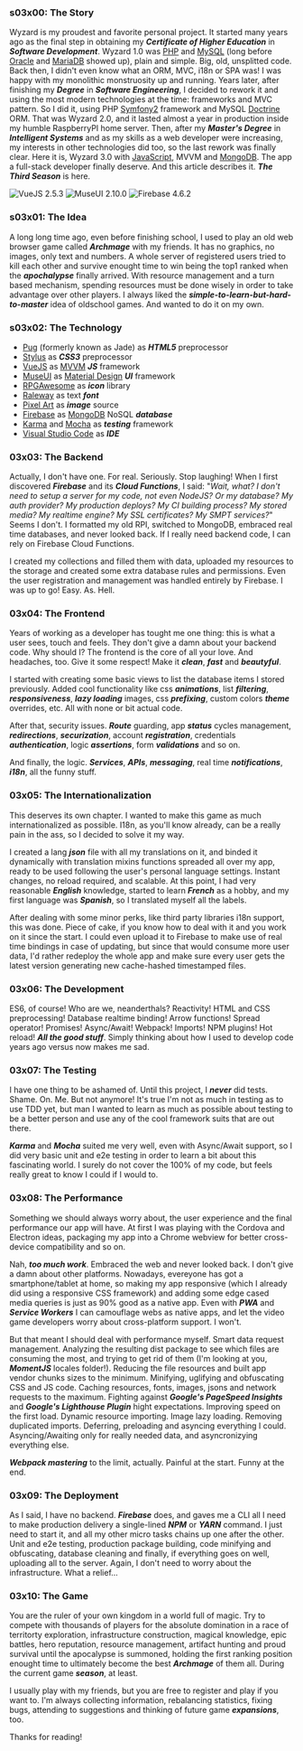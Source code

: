### s03x00: The Story

Wyzard is my proudest and favorite personal project. It started many years ago as the final step in obtaining my ***Certificate of Higher Education*** in ***Software Development***. Wyzard 1.0 was [PHP](http://www.php.net/) and [MySQL](https://www.mysql.com/) (long before [Oracle](https://www.oracle.com) and [MariaDB](https://mariadb.org/) showed up), plain and simple. Big, old, unsplitted code. Back then, I didn't even know what an ORM, MVC, i18n or SPA was! I was happy with my monolithic monstruosity up and running. Years later, after finishing my ***Degree*** in ***Software Engineering***, I decided to rework it and using the most modern technologies at the time: frameworks and MVC pattern. So I did it, using PHP [Symfony2](http://symfony.es/) framework and MySQL [Doctrine](http://www.doctrine-project.org/) ORM. That was Wyzard 2.0, and it lasted almost a year in production inside my humble RaspberryPI home server. Then, after my ***Master's Degree*** in ***Intelligent Systems*** and as my skills as a web developer were increasing, my interests in other technologies did too, so the last rework was finally clear. Here it is, Wyzard 3.0 with [JavaScript](https://www.javascript.com/), MVVM and [MongoDB](https://www.mongodb.com). The app a full-stack developer finally deserve. And this article describes it. ***The Third Season*** is here.

![VueJS 2.5.3](https://img.shields.io/badge/VueJS-2.5.3-brightgreen.svg) ![MuseUI 2.10.0](https://img.shields.io/badge/MuseUI-2.10.0-brightgreen.svg) ![Firebase 4.6.2](https://img.shields.io/badge/Firebase-4.6.2-brightgreen.svg)

### s03x01: The Idea

A long long time ago, even before finishing school, I used to play an old web browser game called ***Archmage*** with my friends. It has no graphics, no images, only text and numbers. A whole server of registered users tried to kill each other and survive enought time to win being the top1 ranked when the ***apochalypse*** finally arrived. With resource management and a turn based mechanism, spending resources must be done wisely in order to take advantage over other players. I always liked the ***simple-to-learn-but-hard-to-master*** idea of oldschool games. And wanted to do it on my own.

### s03x02: The Technology

* [Pug](https://pugjs.org) (formerly known as Jade) as ***HTML5*** preprocessor
* [Stylus](http://stylus-lang.com/) as ***CSS3*** preprocessor
* [VueJS](https://vuejs.org/) as [MVVM](https://en.wikipedia.org/wiki/Model%E2%80%93view%E2%80%93viewmodel) ***JS*** framework
* [MuseUI](http://www.muse-ui.org) as [Material Design](https://material.io) ***UI*** framework
* [RPGAwesome](https://nagoshiashumari.github.io/Rpg-Awesome/) as ***icon*** library
* [Raleway](https://fonts.google.com/specimen/Raleway) as text ***font***
* [Pixel Art](https://en.wikipedia.org/wiki/Pixel_art) as ***image*** source
* [Firebase](https://firebase.google.com) as [MongoDB](https://www.mongodb.com) NoSQL ***database***
* [Karma](https://karma-runner.github.iohttps://mochajs.org/) and [Mocha](https://mochajs.org/) as ***testing*** framework
* [Visual Studio Code](https://code.visualstudio.com/) as ***IDE***

### 03x03: The Backend

Actually, I don't have one. For real. Seriously. Stop laughing! When I first discovered ***Firebase*** and its ***Cloud Functions***, I said: "*Wait, what? I don't need to setup a server for my code, not even NodeJS? Or my database? My auth provider? My production deploys? My CI building process? My stored media? My realtime engine? My SSL certificates? My SMPT services?*" Seems I don't. I formatted my old RPI, switched to MongoDB, embraced real time databases, and never looked back. If I really need backend code, I can rely on Firebase Cloud Functions.

I created my collections and filled them with data, uploaded my resources to the storage and created some extra database rules and permissions. Even the user registration and management was handled entirely by Firebase. I was up to go! Easy. As. Hell.

### 03x04: The Frontend

Years of working as a developer has tought me one thing: this is what a user sees, touch and feels. They don't give a damn about your backend code. Why should I? The frontend is the core of all your love. And headaches, too. Give it some respect! Make it ***clean***, ***fast*** and ***beautyful***.

I started with creating some basic views to list the database items I stored previously. Added cool functionality like css ***animations***, list ***filtering***, ***responsiveness***, ***lazy loading*** images, css ***prefixing***, custom colors ***theme*** overrides, etc. All with none or bit actual code.

After that, security issues. ***Route*** guarding, app ***status*** cycles management, ***redirections***, ***securization***, account ***registration***, credentials ***authentication***, logic ***assertions***, form ***validations*** and so on.

And finally, the logic. ***Services***, ***APIs***, ***messaging***, real time ***notifications***, ***i18n***, all the funny stuff.

### 03x05: The Internationalization

This deserves its own chapter. I wanted to make this game as much internationalized as possible. I18n, as you'll know already, can be a really pain in the ass, so I decided to solve it my way.

I created a lang ***json*** file with all my translations on it, and binded it dynamically with translation mixins functions spreaded all over my app, ready to be used following the user's personal language settings. Instant changes, no reload required, and scalable. At this point, I had very reasonable ***English*** knowledge, started to learn ***French*** as a hobby, and my first language was ***Spanish***, so I translated myself all the labels.

After dealing with some minor perks, like third party libraries i18n support, this was done. Piece of cake, if you know how to deal with it and you work on it since the start. I could even upload it to Firebase to make use of real time bindings in case of updating, but since that would consume more user data, I'd rather redeploy the whole app and make sure every user gets the latest version generating new cache-hashed timestamped files.

### 03x06: The Development

ES6, of course! Who are we, neanderthals? Reactivity! HTML and CSS preprocessing! Database realtime binding! Arrow functions! Spread operator! Promises! Async/Await! Webpack! Imports! NPM plugins! Hot reload! ***All the good stuff***. Simply thinking about how I used to develop code years ago versus now makes me sad.

### 03x07: The Testing

I have one thing to be ashamed of. Until this project, I ***never*** did tests. Shame. On. Me. But not anymore! It's true I'm not as much in testing as to use TDD yet, but man I wanted to learn as much as possible about testing to be a better person and use any of the cool framework suits that are out there.

***Karma*** and ***Mocha*** suited me very well, even with Async/Await support, so I did very basic unit and e2e testing in order to learn a bit about this fascinating world. I surely do not cover the 100% of my code, but feels really great to know I could if I would to.

### 03x08: The Performance

Something we should always worry about, the user experience and the final performance our app will have. At first I was playing with the Cordova and Electron ideas, packaging my app into a Chrome webview for better cross-device compatibility and so on.

Nah, ***too much work***. Embraced the web and never looked back. I don't give a damn about other platforms. Nowadays, evereyone has got a smartphone/tablet at home, so making my app responsive (which I already did using a responsive CSS framework) and adding some edge cased media queries is just as 90% good as a native app. Even with ***PWA*** and ***Service Workers*** I can camouflage webs as native apps, and let the video game developers worry about cross-platform support. I won't.

But that meant I should deal with performance myself. Smart data request management. Analyzing the resulting dist package to see which files are consuming the most, and trying to get rid of them (I'm looking at you, ***MomentJS*** locales folder!). Reducing the file resources and built app vendor chunks sizes to the minimum. Minifying, uglifying and obfuscating CSS and JS code. Caching resources, fonts, images, jsons and network requests to the maximum. Fighting against ***Google's PageSpeed Insights*** and ***Google's Lighthouse Plugin*** hight expectations. Improving speed on the first load. Dynamic resource importing. Image lazy loading. Removing duplicated imports. Deferring, preloading and asyncing everything I could. Asyncing/Awaiting only for really needed data, and asyncronizying everything else.

***Webpack mastering*** to the limit, actually. Painful at the start. Funny at the end.

### 03x09: The Deployment

As I said, I have no backend. ***Firebase*** does, and gaves me a CLI all I need to make production delivery a single-lined ***NPM*** or ***YARN*** command. I just need to start it, and all my other micro tasks chains up one after the other. Unit and e2e testing, production package building, code minifying and obfuscating, database cleaning and finally, if everything goes on well, uploading all to the server. Again, I don't need to worry about the infrastructure. What a relief...

### 03x10: The Game

You are the ruler of your own kingdom in a world full of magic. Try to compete with thousands of players for the absolute domination in a race of territorty exploration, infrastructure construction, magical knowledge, epic battles, hero reputation, resource management, artifact hunting and proud survival until the apocalypse is summoned, holding the first ranking position enought time to ultimately become the best ***Archmage*** of them all. During the current game ***season***, at least.

I usually play with my friends, but you are free to register and play if you want to. I'm always collecting information, rebalancing statistics, fixing bugs, attending to suggestions and thinking of future game ***expansions***, too.

Thanks for reading!